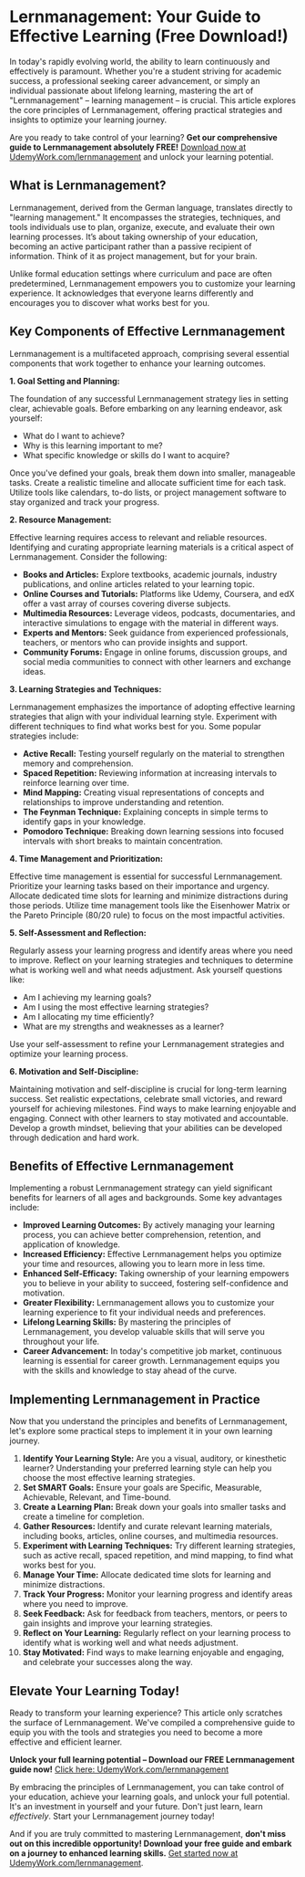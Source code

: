 # Lernmanagement: Your Guide to Effective Learning (Free Download!)

In today's rapidly evolving world, the ability to learn continuously and effectively is paramount. Whether you're a student striving for academic success, a professional seeking career advancement, or simply an individual passionate about lifelong learning, mastering the art of "Lernmanagement" – learning management – is crucial. This article explores the core principles of Lernmanagement, offering practical strategies and insights to optimize your learning journey.

Are you ready to take control of your learning? **Get our comprehensive guide to Lernmanagement absolutely FREE!** [Download now at UdemyWork.com/lernmanagement](https://udemywork.com/lernmanagement) and unlock your learning potential.

## What is Lernmanagement?

Lernmanagement, derived from the German language, translates directly to "learning management." It encompasses the strategies, techniques, and tools individuals use to plan, organize, execute, and evaluate their own learning processes. It’s about taking ownership of your education, becoming an active participant rather than a passive recipient of information. Think of it as project management, but for your brain.

Unlike formal education settings where curriculum and pace are often predetermined, Lernmanagement empowers you to customize your learning experience. It acknowledges that everyone learns differently and encourages you to discover what works best for you.

## Key Components of Effective Lernmanagement

Lernmanagement is a multifaceted approach, comprising several essential components that work together to enhance your learning outcomes.

**1. Goal Setting and Planning:**

The foundation of any successful Lernmanagement strategy lies in setting clear, achievable goals. Before embarking on any learning endeavor, ask yourself:

*   What do I want to achieve?
*   Why is this learning important to me?
*   What specific knowledge or skills do I want to acquire?

Once you've defined your goals, break them down into smaller, manageable tasks. Create a realistic timeline and allocate sufficient time for each task. Utilize tools like calendars, to-do lists, or project management software to stay organized and track your progress.

**2. Resource Management:**

Effective learning requires access to relevant and reliable resources. Identifying and curating appropriate learning materials is a critical aspect of Lernmanagement. Consider the following:

*   **Books and Articles:** Explore textbooks, academic journals, industry publications, and online articles related to your learning topic.
*   **Online Courses and Tutorials:** Platforms like Udemy, Coursera, and edX offer a vast array of courses covering diverse subjects.
*   **Multimedia Resources:** Leverage videos, podcasts, documentaries, and interactive simulations to engage with the material in different ways.
*   **Experts and Mentors:** Seek guidance from experienced professionals, teachers, or mentors who can provide insights and support.
*   **Community Forums:** Engage in online forums, discussion groups, and social media communities to connect with other learners and exchange ideas.

**3. Learning Strategies and Techniques:**

Lernmanagement emphasizes the importance of adopting effective learning strategies that align with your individual learning style. Experiment with different techniques to find what works best for you. Some popular strategies include:

*   **Active Recall:** Testing yourself regularly on the material to strengthen memory and comprehension.
*   **Spaced Repetition:** Reviewing information at increasing intervals to reinforce learning over time.
*   **Mind Mapping:** Creating visual representations of concepts and relationships to improve understanding and retention.
*   **The Feynman Technique:** Explaining concepts in simple terms to identify gaps in your knowledge.
*   **Pomodoro Technique:** Breaking down learning sessions into focused intervals with short breaks to maintain concentration.

**4. Time Management and Prioritization:**

Effective time management is essential for successful Lernmanagement. Prioritize your learning tasks based on their importance and urgency. Allocate dedicated time slots for learning and minimize distractions during those periods. Utilize time management tools like the Eisenhower Matrix or the Pareto Principle (80/20 rule) to focus on the most impactful activities.

**5. Self-Assessment and Reflection:**

Regularly assess your learning progress and identify areas where you need to improve. Reflect on your learning strategies and techniques to determine what is working well and what needs adjustment. Ask yourself questions like:

*   Am I achieving my learning goals?
*   Am I using the most effective learning strategies?
*   Am I allocating my time efficiently?
*   What are my strengths and weaknesses as a learner?

Use your self-assessment to refine your Lernmanagement strategies and optimize your learning process.

**6. Motivation and Self-Discipline:**

Maintaining motivation and self-discipline is crucial for long-term learning success. Set realistic expectations, celebrate small victories, and reward yourself for achieving milestones. Find ways to make learning enjoyable and engaging. Connect with other learners to stay motivated and accountable. Develop a growth mindset, believing that your abilities can be developed through dedication and hard work.

## Benefits of Effective Lernmanagement

Implementing a robust Lernmanagement strategy can yield significant benefits for learners of all ages and backgrounds. Some key advantages include:

*   **Improved Learning Outcomes:** By actively managing your learning process, you can achieve better comprehension, retention, and application of knowledge.
*   **Increased Efficiency:** Effective Lernmanagement helps you optimize your time and resources, allowing you to learn more in less time.
*   **Enhanced Self-Efficacy:** Taking ownership of your learning empowers you to believe in your ability to succeed, fostering self-confidence and motivation.
*   **Greater Flexibility:** Lernmanagement allows you to customize your learning experience to fit your individual needs and preferences.
*   **Lifelong Learning Skills:** By mastering the principles of Lernmanagement, you develop valuable skills that will serve you throughout your life.
*   **Career Advancement:** In today's competitive job market, continuous learning is essential for career growth. Lernmanagement equips you with the skills and knowledge to stay ahead of the curve.

## Implementing Lernmanagement in Practice

Now that you understand the principles and benefits of Lernmanagement, let's explore some practical steps to implement it in your own learning journey.

1.  **Identify Your Learning Style:** Are you a visual, auditory, or kinesthetic learner? Understanding your preferred learning style can help you choose the most effective learning strategies.
2.  **Set SMART Goals:** Ensure your goals are Specific, Measurable, Achievable, Relevant, and Time-bound.
3.  **Create a Learning Plan:** Break down your goals into smaller tasks and create a timeline for completion.
4.  **Gather Resources:** Identify and curate relevant learning materials, including books, articles, online courses, and multimedia resources.
5.  **Experiment with Learning Techniques:** Try different learning strategies, such as active recall, spaced repetition, and mind mapping, to find what works best for you.
6.  **Manage Your Time:** Allocate dedicated time slots for learning and minimize distractions.
7.  **Track Your Progress:** Monitor your learning progress and identify areas where you need to improve.
8.  **Seek Feedback:** Ask for feedback from teachers, mentors, or peers to gain insights and improve your learning strategies.
9.  **Reflect on Your Learning:** Regularly reflect on your learning process to identify what is working well and what needs adjustment.
10. **Stay Motivated:** Find ways to make learning enjoyable and engaging, and celebrate your successes along the way.

## Elevate Your Learning Today!

Ready to transform your learning experience? This article only scratches the surface of Lernmanagement. We've compiled a comprehensive guide to equip you with the tools and strategies you need to become a more effective and efficient learner.

**Unlock your full learning potential – Download our FREE Lernmanagement guide now!** [Click here: UdemyWork.com/lernmanagement](https://udemywork.com/lernmanagement)

By embracing the principles of Lernmanagement, you can take control of your education, achieve your learning goals, and unlock your full potential. It's an investment in yourself and your future.  Don't just learn, learn *effectively*. Start your Lernmanagement journey today!

And if you are truly committed to mastering Lernmanagement, **don't miss out on this incredible opportunity! Download your free guide and embark on a journey to enhanced learning skills.** [Get started now at UdemyWork.com/lernmanagement](https://udemywork.com/lernmanagement).
